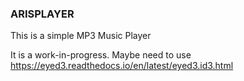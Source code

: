 ### ARISPLAYER
This is a simple MP3 Music Player

It is a work-in-progress.
Maybe need to use https://eyed3.readthedocs.io/en/latest/eyed3.id3.html
